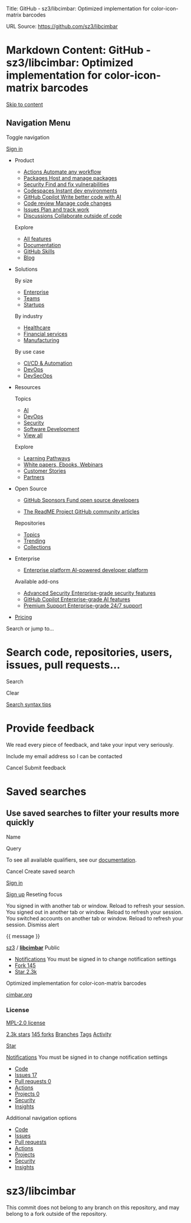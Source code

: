 Title: GitHub - sz3/libcimbar: Optimized implementation for color-icon-matrix barcodes

URL Source: https://github.com/sz3/libcimbar

Markdown Content:
GitHub - sz3/libcimbar: Optimized implementation for color-icon-matrix barcodes
===============                                         

[Skip to content](https://github.com/sz3/libcimbar#start-of-content) 

Navigation Menu
---------------

Toggle navigation

[](https://github.com/)

[Sign in](https://github.com/login?return_to=https%3A%2F%2Fgithub.com%2Fsz3%2Flibcimbar)

*   Product
    
    *   [Actions Automate any workflow](https://github.com/features/actions)
    *   [Packages Host and manage packages](https://github.com/features/packages)
    *   [Security Find and fix vulnerabilities](https://github.com/features/security)
    *   [Codespaces Instant dev environments](https://github.com/features/codespaces)
    *   [GitHub Copilot Write better code with AI](https://github.com/features/copilot)
    *   [Code review Manage code changes](https://github.com/features/code-review)
    *   [Issues Plan and track work](https://github.com/features/issues)
    *   [Discussions Collaborate outside of code](https://github.com/features/discussions)
    
    Explore
    
    *   [All features](https://github.com/features)
    *   [Documentation](https://docs.github.com/)
    *   [GitHub Skills](https://skills.github.com/)
    *   [Blog](https://github.blog/)
    
*   Solutions
    
    By size
    
    *   [Enterprise](https://github.com/enterprise)
    *   [Teams](https://github.com/team)
    *   [Startups](https://github.com/enterprise/startups)
    
    By industry
    
    *   [Healthcare](https://github.com/solutions/industries/healthcare)
    *   [Financial services](https://github.com/solutions/industries/financial-services)
    *   [Manufacturing](https://github.com/solutions/industries/manufacturing)
    
    By use case
    
    *   [CI/CD & Automation](https://github.com/solutions/ci-cd)
    *   [DevOps](https://github.com/solutions/devops)
    *   [DevSecOps](https://github.com/solutions/devsecops)
    
*   Resources
    
    Topics
    
    *   [AI](https://github.com/resources/articles/ai)
    *   [DevOps](https://github.com/resources/articles/devops)
    *   [Security](https://github.com/resources/articles/security)
    *   [Software Development](https://github.com/resources/articles/software-development)
    *   [View all](https://github.com/resources/articles)
    
    Explore
    
    *   [Learning Pathways](https://resources.github.com/learn/pathways)
    *   [White papers, Ebooks, Webinars](https://resources.github.com/)
    *   [Customer Stories](https://github.com/customer-stories)
    *   [Partners](https://partner.github.com/)
    
*   Open Source
    
    *   [GitHub Sponsors Fund open source developers](https://github.com/sponsors)
    
    *   [The ReadME Project GitHub community articles](https://github.com/readme)
    
    Repositories
    
    *   [Topics](https://github.com/topics)
    *   [Trending](https://github.com/trending)
    *   [Collections](https://github.com/collections)
    
*   Enterprise
    
    *   [Enterprise platform AI-powered developer platform](https://github.com/enterprise)
    
    Available add-ons
    
    *   [Advanced Security Enterprise-grade security features](https://github.com/enterprise/advanced-security)
    *   [GitHub Copilot Enterprise-grade AI features](https://github.com/features/copilot#enterprise)
    *   [Premium Support Enterprise-grade 24/7 support](https://github.com/premium-support)
    
*   [Pricing](https://github.com/pricing)

Search or jump to...

Search code, repositories, users, issues, pull requests...
==========================================================

Search

Clear

[Search syntax tips](https://docs.github.com/search-github/github-code-search/understanding-github-code-search-syntax)

Provide feedback
================

We read every piece of feedback, and take your input very seriously.

 Include my email address so I can be contacted

Cancel Submit feedback

Saved searches
==============

Use saved searches to filter your results more quickly
------------------------------------------------------

Name  

Query 

To see all available qualifiers, see our [documentation](https://docs.github.com/search-github/github-code-search/understanding-github-code-search-syntax).

Cancel Create saved search

[Sign in](https://github.com/login?return_to=https%3A%2F%2Fgithub.com%2Fsz3%2Flibcimbar)

[Sign up](https://github.com/signup?ref_cta=Sign+up&ref_loc=header+logged+out&ref_page=%2F%3Cuser-name%3E%2F%3Crepo-name%3E&source=header-repo&source_repo=sz3%2Flibcimbar) Reseting focus

You signed in with another tab or window. Reload to refresh your session. You signed out in another tab or window. Reload to refresh your session. You switched accounts on another tab or window. Reload to refresh your session. Dismiss alert

{{ message }}

[sz3](https://github.com/sz3) / **[libcimbar](https://github.com/sz3/libcimbar)** Public

*   [Notifications](https://github.com/login?return_to=%2Fsz3%2Flibcimbar) You must be signed in to change notification settings
*   [Fork 145](https://github.com/login?return_to=%2Fsz3%2Flibcimbar)
*   [Star 2.3k](https://github.com/login?return_to=%2Fsz3%2Flibcimbar)
    

Optimized implementation for color-icon-matrix barcodes

[cimbar.org](https://cimbar.org/ "https://cimbar.org")

### License

[MPL-2.0 license](https://github.com/sz3/libcimbar/blob/master/LICENSE)

[2.3k stars](https://github.com/sz3/libcimbar/stargazers) [145 forks](https://github.com/sz3/libcimbar/forks) [Branches](https://github.com/sz3/libcimbar/branches) [Tags](https://github.com/sz3/libcimbar/tags) [Activity](https://github.com/sz3/libcimbar/activity)

[Star](https://github.com/login?return_to=%2Fsz3%2Flibcimbar)

[Notifications](https://github.com/login?return_to=%2Fsz3%2Flibcimbar) You must be signed in to change notification settings

*   [Code](https://github.com/sz3/libcimbar)
*   [Issues 17](https://github.com/sz3/libcimbar/issues)
*   [Pull requests 0](https://github.com/sz3/libcimbar/pulls)
*   [Actions](https://github.com/sz3/libcimbar/actions)
*   [Projects 0](https://github.com/sz3/libcimbar/projects)
*   [Security](https://github.com/sz3/libcimbar/security)
*   [Insights](https://github.com/sz3/libcimbar/pulse)

Additional navigation options

*   [Code](https://github.com/sz3/libcimbar)
*   [Issues](https://github.com/sz3/libcimbar/issues)
*   [Pull requests](https://github.com/sz3/libcimbar/pulls)
*   [Actions](https://github.com/sz3/libcimbar/actions)
*   [Projects](https://github.com/sz3/libcimbar/projects)
*   [Security](https://github.com/sz3/libcimbar/security)
*   [Insights](https://github.com/sz3/libcimbar/pulse)

sz3/libcimbar
=============

This commit does not belong to any branch on this repository, and may belong to a fork outside of the repository.
